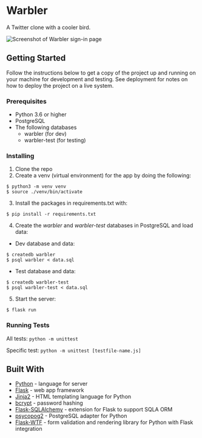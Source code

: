 # Warbler
A Twitter clone with a cooler bird.

![Screenshot of Warbler sign-in page](static/images/Warbler.png)

## Getting Started
Follow the instructions below to get a copy of the project up and running on your machine for development and testing. See deployment for notes on how to deploy the project on a live system.

### Prerequisites
- Python 3.6 or higher
- PostgreSQL
- The following databases
  - warbler (for dev)
  - warbler-test (for testing)

### Installing
1. Clone the repo
2. Create a venv (virtual environment) for the app by doing the following:
```
$ python3 -m venv venv
$ source ./venv/bin/activate
```
3. Install the packages in requirements.txt with:
```
$ pip install -r requirements.txt
```
4. Create the _warbler_ and _warbler-test_ databases in PostgreSQL and load data:

- Dev database and data:
```
$ createdb warbler
$ psql warbler < data.sql

```
- Test database and data:
```
$ createdb warbler-test
$ psql warbler-test < data.sql
```
5. Start the server:
```
$ flask run
```

### Running Tests
All tests: `python -m unittest`

Specific test: `python -m unittest [testfile-name.js]`

## Built With
- [Python](https://www.python.org/) - language for server
- [Flask](https://flask.palletsprojects.com/en/1.1.x/) - web app framework
- [Jinja2](https://palletsprojects.com/p/jinja/) - HTML templating language for Python
- [bcrypt](https://pypi.org/project/bcrypt/) - password hashing
- [Flask-SQLAlchemy](https://flask-sqlalchemy.palletsprojects.com/en/2.x/) - extension for Flask to support SQLA ORM
- [psycopog2](https://pypi.org/project/psycopg2/) - PostgreSQL adapter for Python
- [Flask-WTF](https://flask-wtf.readthedocs.io/en/stable/) - form validation and rendering library for Python with Flask integration
